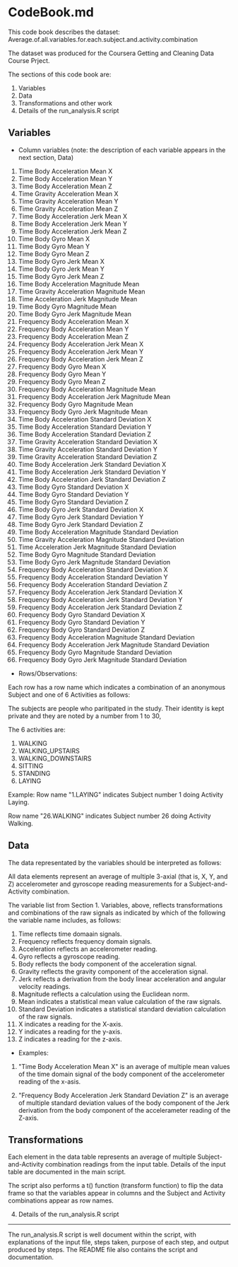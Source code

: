 CodeBook.md
========================================================
This code book describes the dataset:
Average.of.all.variables.for.each.subject.and.activity.combination

The dataset was produced for the Coursera Getting and Cleaning Data Course Prject.

The sections of this code book are:

1. Variables 
2. Data
3. Transformations and other work
4. Details of the run_analysis.R script

Variables
---------------------------------
* Column variables (note: the description of each variable appears in the next section, Data)

1. Time Body Acceleration Mean X
2. Time Body Acceleration Mean Y
3. Time Body Acceleration Mean Z
4. Time Gravity Acceleration Mean X
5. Time Gravity Acceleration Mean Y
6. Time Gravity Acceleration Mean Z
7. Time Body Acceleration Jerk Mean X
8. Time Body Acceleration Jerk Mean Y
9. Time Body Acceleration Jerk Mean Z
10. Time Body Gyro Mean X
11. Time Body Gyro Mean Y
12. Time Body Gyro Mean Z
13. Time Body Gyro Jerk Mean X
14. Time Body Gyro Jerk Mean Y
15. Time Body Gyro Jerk Mean Z
16. Time Body Acceleration Magnitude Mean
17. Time Gravity Acceleration Magnitude Mean
18. Time Acceleration Jerk Magnitude Mean
19. Time Body Gyro Magnitude Mean
20. Time Body Gyro Jerk Magnitude Mean
21. Frequency Body Acceleration Mean X
22. Frequency Body Acceleration Mean Y
23. Frequency Body Acceleration Mean Z
24. Frequency Body Acceleration Jerk Mean X
25. Frequency Body Acceleration Jerk Mean Y
26. Frequency Body Acceleration Jerk Mean Z
27. Frequency Body Gyro Mean X
28. Frequency Body Gyro Mean Y
29. Frequency Body Gyro Mean Z
30. Frequency Body Acceleration Magnitude Mean
31. Frequency Body Acceleration Jerk Magnitude Mean
32. Frequency Body Gyro Magnitude Mean
33. Frequency Body Gyro Jerk Magnitude Mean
34. Time Body Acceleration Standard Deviation X
35. Time Body Acceleration Standard Deviation Y
36. Time Body Acceleration Standard Deviation Z
37. Time Gravity Acceleration Standard Deviation X
38. Time Gravity Acceleration Standard Deviation Y
39. Time Gravity Acceleration Standard Deviation Z
40. Time Body Acceleration Jerk Standard Deviation X
41. Time Body Acceleration Jerk Standard Deviation Y
42. Time Body Acceleration Jerk Standard Deviation Z
43. Time Body Gyro Standard Deviation X
44. Time Body Gyro Standard Deviation Y
45. Time Body Gyro Standard Deviation Z
46. Time Body Gyro Jerk Standard Deviation X
47. Time Body Gyro Jerk Standard Deviation Y
48. Time Body Gyro Jerk Standard Deviation Z
49. Time Body Acceleration Magnitude Standard Deviation
50. Time Gravity Acceleration Magnitude Standard Deviation
51. Time Acceleration Jerk Magnitude Standard Deviation
52. Time Body Gyro Magnitude Standard Deviation
53. Time Body Gyro Jerk Magnitude Standard Deviation
54. Frequency Body Acceleration Standard Deviation X
55. Frequency Body Acceleration Standard Deviation Y
56. Frequency Body Acceleration Standard Deviation Z
57. Frequency Body Acceleration Jerk Standard Deviation X
58. Frequency Body Acceleration Jerk Standard Deviation Y
59. Frequency Body Acceleration Jerk Standard Deviation Z
60. Frequency Body Gyro Standard Deviation X
61. Frequency Body Gyro Standard Deviation Y
62. Frequency Body Gyro Standard Deviation Z
63. Frequency Body Acceleration Magnitude Standard Deviation
64. Frequency Body Acceleration Jerk Magnitude Standard Deviation
65. Frequency Body Gyro Magnitude Standard Deviation
66. Frequency Body Gyro Jerk Magnitude Standard Deviation

* Rows/Observations:

Each row has a row name which indicates a combination of an anonymous Subject and one of 6 Activities as follows:

The subjects are people who paritipated in the study. Their identity is kept private and they are noted by a number from 1 to 30,

The 6 activities are:
1. WALKING
2. WALKING_UPSTAIRS
3. WALKING_DOWNSTAIRS
4. SITTING
5. STANDING
6. LAYING

Example:
Row name "1.LAYING" indicates Subject number 1 doing Activity Laying.

Row name "26.WALKING" indicates Subject number 26 doing Activity Walking. 


Data
---------------------------------
The data representated by the variables should be interpreted as follows:

All data elements represent an average of multiple 3-axial (that is, X, Y, and Z) accelerometer and gyroscope reading measurements for a Subject-and-Activity combination.

The variable list from Section 1. Variables, above, reflects transformations and combinations of the raw signals as indicated by which of the following the variable name includes, as follows:

1. Time reflects time domaain signals.
2. Frequency reflects frequency domain signals.
3. Acceleration reflects an accelerometer reading.
4. Gyro reflects a gyroscope reading.
5. Body reflects the body component of the acceleration signal.
6. Gravity reflects the gravity component of the acceleration signal.
7. Jerk reflects a derivation from the body linear acceleration and angular velocity readings.
8. Magnitude reflects a calculation using the Euclidean norm.
9. Mean indicates a statistical mean value calculation of the raw signals.
10. Standard Deviation indicates a statistical standard deviation calculation of the raw signals.
11. X indicates a reading for the X-axis.
12. Y indicates a reading for the y-axis.
13. Z indicates a reading for the z-axis.

* Examples:
1. "Time Body Acceleration Mean X" is an average of  multiple mean values of the time domain signal of the body component of the accelerometer reading  of the x-asis. 

2. "Frequency Body Acceleration Jerk Standard Deviation Z" is an average of multiple standard deviation values of the body component of the Jerk derivation from the body component of the accelerameter reading of the Z-axis.



Transformations
---------------------------------
Each element in the data table represents an average of multiple Subject-and-Activity combination readings from the input table.  Details of the input table are documented in the main script.

The script also performs a t() function (transform function) to flip the data frame so that the variables appear in columns and the Subject and Activity combinations appear as row names.

4. Details of the run_analysis.R script
---------------------------------------
The run_analysis.R script is well document within the script, with explanations of the input file, steps taken, purpose of each step, and output produced by steps.  The README file also contains the script and documentation.
